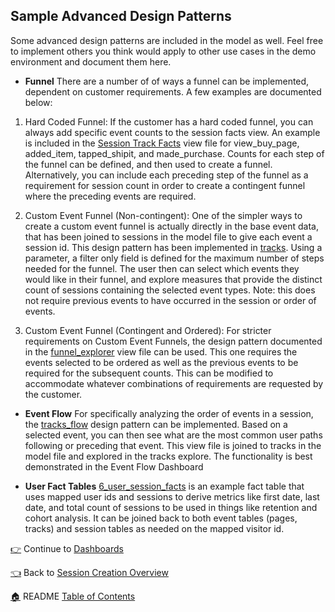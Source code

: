 ## Sample Advanced Design Patterns

Some advanced design patterns are included in the model as well. Feel free to implement others you think would apply to other use cases in the demo environment and document them here.

* **Funnel**
There are a number of of ways a funnel can be implemented, dependent on customer requirements. A few examples are documented below:

1. Hard Coded Funnel: If the customer has a hard coded funnel, you can always add specific event counts to the session facts view. An example is included in the [Session Track Facts](5_session_track_facts.view.lookml) view file for view_buy_page, added_item, tapped_shipit, and made_purchase. Counts for each step of the funnel can be defined, and then used to create a funnel. Alternatively, you can include each preceding step of the funnel as a requirement for session count in order to create a contingent funnel where the preceding events are required.

2. Custom Event Funnel (Non-contingent): One of the simpler ways to create a custom event funnel is actually directly in the base event data, that has been joined to sessions in the model file to give each event a session id. This design pattern has been implemented in [tracks](0_tracks.view.lookml). Using a parameter, a filter only field is defined for the maximum number of steps needed for the funnel. The user then can select which events they would like in their funnel, and explore measures that provide the distinct count of sessions containing the selected event types. Note: this does not require previous events to have occurred in the session or order of events.

3. Custom Event Funnel (Contingent and Ordered): For stricter requirements on Custom Event Funnels, the design pattern documented in the [funnel_explorer](funnel_explorer.view.lookml) view file can be used. This one requires the events selected to be ordered as well as the previous events to be required for the subsequent counts. This can be modified to accommodate whatever combinations of requirements are requested by the customer.

* **Event Flow**
For specifically analyzing the order of events in a session, the [tracks_flow](tracks_flow.view.lookml) design pattern can be implemented. Based on a selected event, you can then see what are the most common user paths following or preceding that event. This view file is joined to tracks in the model file and explored in the tracks explore. The functionality is best demonstrated in the Event Flow Dashboard

* **User Fact Tables**
[6_user_session_facts](6_user_session_facts.view.lookml) is an example fact table that uses mapped user ids and sessions to derive metrics like first date, last date, and total count of sessions to be used in things like retention and cohort analysis. It can be joined back to both event tables (pages, tracks) and session tables as needed on the mapped visitor id.

[:point_right:](_9_dashboards.md) Continue to [Dashboards](_9_dashboards.md)

[:point_left:](_7_session_creation_overview.md) Back to [Session Creation Overview](_7_session_creation_overview.md)

[:house:](README.md) README [Table of Contents](README.md)
